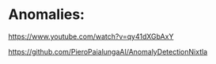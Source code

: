 # Anomalies:

https://www.youtube.com/watch?v=qy41dXGbAxY

https://github.com/PieroPaialungaAI/AnomalyDetectionNixtla
